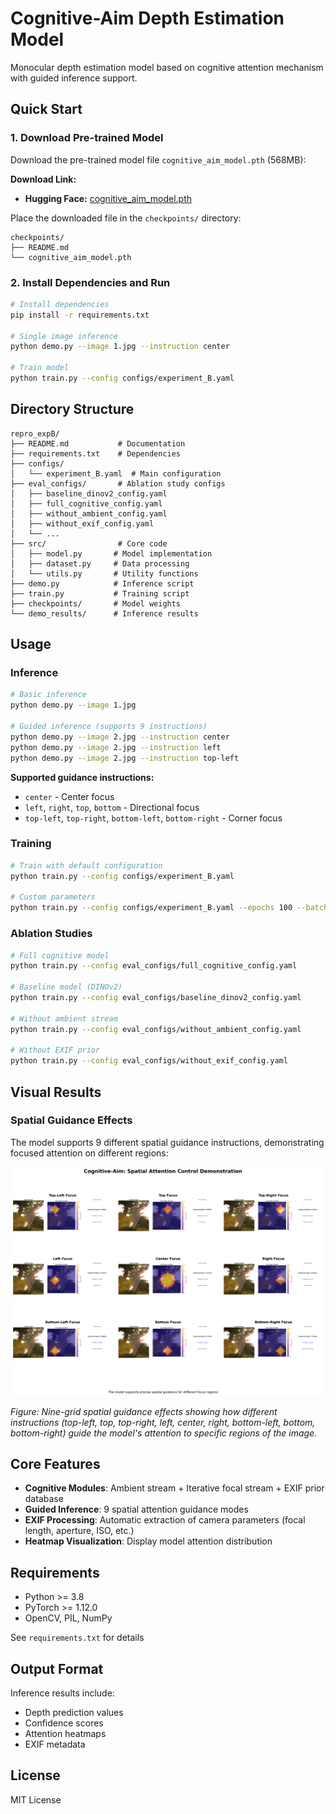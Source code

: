 # Cognitive-Aim Depth Estimation Model

Monocular depth estimation model based on cognitive attention mechanism with guided inference support.

## Quick Start

### 1. Download Pre-trained Model

Download the pre-trained model file `cognitive_aim_model.pth` (568MB):

**Download Link:**
- **Hugging Face:** [cognitive_aim_model.pth](https://huggingface.co/yenjane123/cognitive_aim1.0/tree/main)

Place the downloaded file in the `checkpoints/` directory:
```
checkpoints/
├── README.md
└── cognitive_aim_model.pth
```

### 2. Install Dependencies and Run

```bash
# Install dependencies
pip install -r requirements.txt

# Single image inference
python demo.py --image 1.jpg --instruction center

# Train model
python train.py --config configs/experiment_B.yaml
```

## Directory Structure

```
repro_expB/
├── README.md           # Documentation
├── requirements.txt    # Dependencies
├── configs/
│   └── experiment_B.yaml  # Main configuration
├── eval_configs/       # Ablation study configs
│   ├── baseline_dinov2_config.yaml
│   ├── full_cognitive_config.yaml
│   ├── without_ambient_config.yaml
│   ├── without_exif_config.yaml
│   └── ...
├── src/                # Core code
│   ├── model.py       # Model implementation
│   ├── dataset.py     # Data processing
│   └── utils.py       # Utility functions
├── demo.py            # Inference script
├── train.py           # Training script
├── checkpoints/       # Model weights
└── demo_results/      # Inference results
```

## Usage

### Inference

```bash
# Basic inference
python demo.py --image 1.jpg

# Guided inference (supports 9 instructions)
python demo.py --image 2.jpg --instruction center
python demo.py --image 2.jpg --instruction left
python demo.py --image 2.jpg --instruction top-left
```

**Supported guidance instructions:**
- `center` - Center focus
- `left`, `right`, `top`, `bottom` - Directional focus
- `top-left`, `top-right`, `bottom-left`, `bottom-right` - Corner focus

### Training

```bash
# Train with default configuration
python train.py --config configs/experiment_B.yaml

# Custom parameters
python train.py --config configs/experiment_B.yaml --epochs 100 --batch-size 8
```

### Ablation Studies

```bash
# Full cognitive model
python train.py --config eval_configs/full_cognitive_config.yaml

# Baseline model (DINOv2)
python train.py --config eval_configs/baseline_dinov2_config.yaml

# Without ambient stream
python train.py --config eval_configs/without_ambient_config.yaml

# Without EXIF prior
python train.py --config eval_configs/without_exif_config.yaml
```

## Visual Results

### Spatial Guidance Effects

The model supports 9 different spatial guidance instructions, demonstrating focused attention on different regions:

![Nine-Grid Spatial Guidance](figure9_nine_grid_spatial_guidance.png)

*Figure: Nine-grid spatial guidance effects showing how different instructions (top-left, top, top-right, left, center, right, bottom-left, bottom, bottom-right) guide the model's attention to specific regions of the image.*

## Core Features

- **Cognitive Modules**: Ambient stream + Iterative focal stream + EXIF prior database
- **Guided Inference**: 9 spatial attention guidance modes
- **EXIF Processing**: Automatic extraction of camera parameters (focal length, aperture, ISO, etc.)
- **Heatmap Visualization**: Display model attention distribution

## Requirements

- Python >= 3.8
- PyTorch >= 1.12.0
- OpenCV, PIL, NumPy

See `requirements.txt` for details

## Output Format

Inference results include:
- Depth prediction values
- Confidence scores
- Attention heatmaps
- EXIF metadata

## License

MIT License